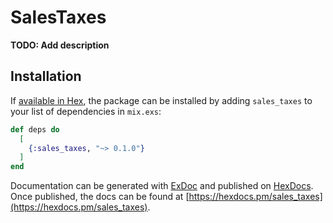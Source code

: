 # SalesTaxes

**TODO: Add description**

## Installation

If [available in Hex](https://hex.pm/docs/publish), the package can be installed
by adding `sales_taxes` to your list of dependencies in `mix.exs`:

```elixir
def deps do
  [
    {:sales_taxes, "~> 0.1.0"}
  ]
end
```

Documentation can be generated with [ExDoc](https://github.com/elixir-lang/ex_doc)
and published on [HexDocs](https://hexdocs.pm). Once published, the docs can
be found at [https://hexdocs.pm/sales_taxes](https://hexdocs.pm/sales_taxes).

